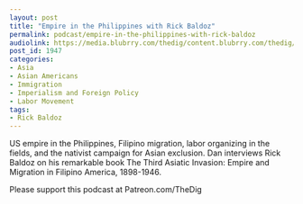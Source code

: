 ```yaml
---
layout: post
title: "Empire in the Philippines with Rick Baldoz"
permalink: podcast/empire-in-the-philippines-with-rick-baldoz
audiolink: https://media.blubrry.com/thedig/content.blubrry.com/thedig/The_Dig-EP_303-Baldoz.mp3
post_id: 1947
categories: 
- Asia
- Asian Americans
- Immigration
- Imperialism and Foreign Policy
- Labor Movement
tags: 
- Rick Baldoz
---
```


US empire in the Philippines, Filipino migration, labor organizing in the fields, and the nativist campaign for Asian exclusion. Dan interviews Rick Baldoz on his remarkable book The Third Asiatic Invasion: Empire and Migration in Filipino America, 1898-1946.

Please support this podcast at Patreon.com/TheDig